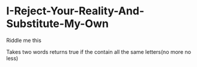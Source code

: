 # I-Reject-Your-Reality-And-Substitute-My-Own
Riddle me this

Takes two words returns true if the contain all the same letters(no more no less)
